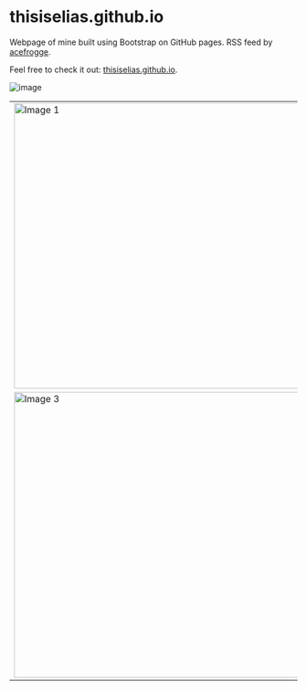 # thisiselias.github.io
Webpage of mine built using Bootstrap on GitHub pages. RSS feed by [acefrogge](https://github.com/acefrogge/CS-RSS-FEED).

Feel free to check it out: [thisiselias.github.io](https://thisiselias.github.io/).

![image](https://github.com/user-attachments/assets/7f365aa8-c31b-4d25-ad42-8ff8b5e8a948)

<table>
  <tr>
    <td><img src="https://github.com/user-attachments/assets/07708283-1c9d-4263-af8e-5324c623feee" alt="Image 1" width="500"/></td>
    <td><img src="https://github.com/user-attachments/assets/7a2c5223-5cde-40e2-b4cd-5b195b6e65c6" alt="Image 2" width="500"/></td>
  </tr>
  <tr>
    <td><img src="https://github.com/user-attachments/assets/de383e74-0823-4b7d-ae8f-b9029c748886" alt="Image 3" width="500"/></td>
    <td><img src="https://github.com/user-attachments/assets/aa592491-b835-4c27-8670-1b723b868730" alt="Image 4" width="500"/></td>
  </tr>
</table>
